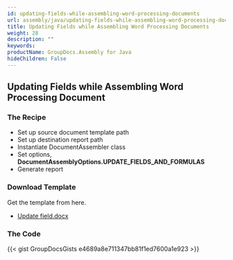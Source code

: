 ```yaml
---
id: updating-fields-while-assembling-word-processing-documents
url: assembly/java/updating-fields-while-assembling-word-processing-documents
title: Updating Fields while Assembling Word Processing Documents
weight: 28
description: ""
keywords: 
productName: GroupDocs.Assembly for Java
hideChildren: False
---
```

## Updating Fields while Assembling Word Processing Document

### The Recipe

*   Set up source document template path
*   Set up destination report path
*   Instantiate DocumentAssembler class
*   Set options, **DocumentAssemblyOptions.UPDATE\_FIELDS\_AND\_FORMULAS**
*   Generate report

### Download Template

Get the template from here.

*   [Update field.docx](https://github.com/groupdocs-assembly/GroupDocs.Assembly-for-Java/blob/master/Examples/GroupDocs.Assembly.Examples.Java/Data/Storage/Word%20Templates/Update%20field.docx?raw=true)

### The Code

{{< gist GroupDocsGists e4689a8e711347bb81f1ed7600a1e923 >}}


